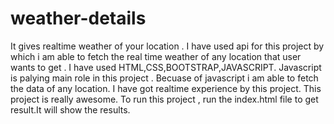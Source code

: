 # weather-details
It gives realtime weather of your location .
I have used api for this project by which i am able to fetch the real time weather of any location that user wants to get .
I have used HTML,CSS,BOOTSTRAP,JAVASCRIPT.
Javascript is palying main role in this project . Becuase of javascript i am able to fetch the data of any location.
I have got realtime experience by this project.
This project is really awesome.
To run this project , run the index.html file to get result.It will show the results.
